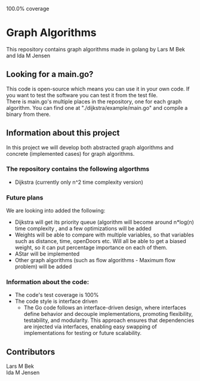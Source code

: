 100.0% coverage

# Graph Algorithms
This repository contains graph algorithms made in golang by Lars M Bek and Ida M Jensen<br>

## Looking for a main.go?
This code is open-source which means you can use it in your own code. If you want to test the software you can test it from the test file.<br>
There is main.go's multiple places in the repository, one for each graph algorithm. You can find one at "./dijkstra/example/main.go" and compile a binary from there.<br>

## Information about this project
In this project we will develop both abstracted graph algorithms and concrete (implemented cases) for graph algorithms. <br>

### The repository contains the following algorthms<br>
* Dijkstra (currently only n^2 time complexity version)

### Future plans
We are looking into added the following:
* Dijkstra will get its priority queue (algorithm will become around n*log(n) time complexity , and a few optimizations will be added
* Weights will be able to compare with multiple variables, so that variables such as distance, time, openDoors etc. Will all be able to get a biased weight, so it can put percentage importance on each of them.
* AStar will be implemented
* Other graph algorithms (such as flow algorithms - Maximum flow problem) will be added 

### Information about the code:<br>
* The code's test coverage is 100%
* The code style is interface driven
  * The Go code follows an interface-driven design, where interfaces define behavior and decouple implementations, promoting flexibility, testability, and modularity. This approach ensures that dependencies are injected via interfaces, enabling easy swapping of implementations for testing or future scalability.
 
## Contributors
Lars M Bek <br>
Ida M Jensen
